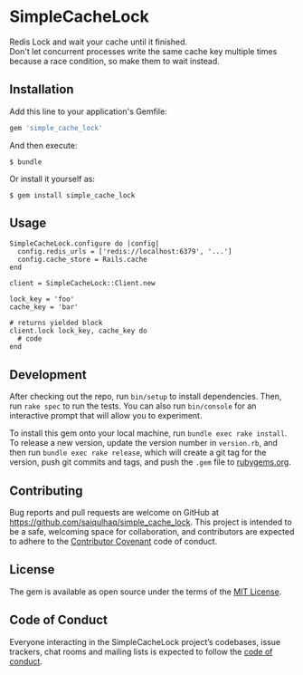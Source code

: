 # SimpleCacheLock

Redis
Lock and wait your cache until it finished.  
Don't let concurrent processes write the same cache key multiple times because a race condition, so make them to wait instead.

## Installation

Add this line to your application's Gemfile:

```ruby
gem 'simple_cache_lock'
```

And then execute:

    $ bundle

Or install it yourself as:

    $ gem install simple_cache_lock

## Usage

    SimpleCacheLock.configure do |config|
      config.redis_urls = ['redis://localhost:6379', '...']
      config.cache_store = Rails.cache
    end

    client = SimpleCacheLock::Client.new

    lock_key = 'foo'
    cache_key = 'bar'

    # returns yielded block
    client.lock lock_key, cache_key do
      # code
    end

## Development

After checking out the repo, run `bin/setup` to install dependencies. Then, run `rake spec` to run the tests. You can also run `bin/console` for an interactive prompt that will allow you to experiment.

To install this gem onto your local machine, run `bundle exec rake install`. To release a new version, update the version number in `version.rb`, and then run `bundle exec rake release`, which will create a git tag for the version, push git commits and tags, and push the `.gem` file to [rubygems.org](https://rubygems.org).

## Contributing

Bug reports and pull requests are welcome on GitHub at https://github.com/saiqulhaq/simple_cache_lock. This project is intended to be a safe, welcoming space for collaboration, and contributors are expected to adhere to the [Contributor Covenant](http://contributor-covenant.org) code of conduct.

## License

The gem is available as open source under the terms of the [MIT License](https://opensource.org/licenses/MIT).

## Code of Conduct

Everyone interacting in the SimpleCacheLock project’s codebases, issue trackers, chat rooms and mailing lists is expected to follow the [code of conduct](https://github.com/saiqulhaq/simple_cache_lock/blob/master/CODE_OF_CONDUCT.md).
